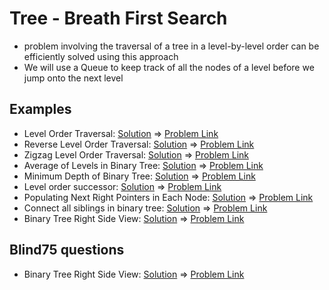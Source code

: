 # Tree - Breath First Search

- problem involving the traversal of a tree in a level-by-level order can be efficiently solved using this approach
- We will use a Queue to keep track of all the nodes of a level before we jump onto the next level

## Examples
- Level Order Traversal: [Solution](/src/tree-breath-first-search/level-order-traversal.ts) => [Problem Link](https://leetcode.com/problems/binary-tree-level-order-traversal/)
- Reverse Level Order Traversal: [Solution](/src/tree-breath-first-search/reverse-level-order-traversal.ts) => [Problem Link](https://leetcode.com/problems/binary-tree-level-order-traversal-ii/)
- Zigzag Level Order Traversal: [Solution](/src/tree-breath-first-search/zigzag-level-order.ts) => [Problem Link](https://leetcode.com/problems/binary-tree-zigzag-level-order-traversal/)
- Average of Levels in Binary Tree: [Solution](/src/tree-breath-first-search/level-averages.ts) => [Problem Link](https://leetcode.com/problems/average-of-levels-in-binary-tree/)
- Minimum Depth of Binary Tree: [Solution](/src/tree-breath-first-search/minimum-depth-binary-tree.ts) => [Problem Link](https://leetcode.com/problems/minimum-depth-of-binary-tree/)
- Level order successor: [Solution](/src/tree-breath-first-search/level-order-successor.ts) => [Problem Link](https://www.geeksforgeeks.org/level-order-successor-of-a-node-in-binary-tree/)
- Populating Next Right Pointers in Each Node: [Solution](/src/tree-breath-first-search/populate-next-pointers.ts) => [Problem Link](https://leetcode.com/problems/populating-next-right-pointers-in-each-node/)
- Connect all siblings in binary tree: [Solution](/src/tree-breath-first-search/connect-all-siblings.ts) => [Problem Link](https://www.educative.io/courses/grokking-the-coding-interview/NE5109Jl02v)
- Binary Tree Right Side View: [Solution](/src/tree-breath-first-search/right-view-binary-tree.ts) => [Problem Link](https://leetcode.com/problems/binary-tree-right-side-view/)

## Blind75 questions
- Binary Tree Right Side View: [Solution](/src/tree-breath-first-search/right-view-binary-tree.ts) => [Problem Link](https://leetcode.com/problems/binary-tree-right-side-view/)

